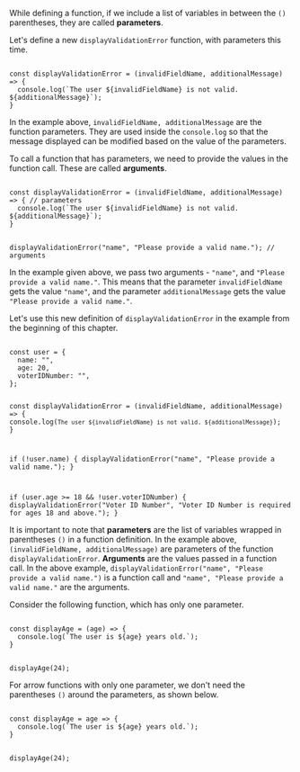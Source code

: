 While defining a function,
if we include a list of variables
in between the `()` parentheses,
they are called **parameters**.

Let's define a new
`displayValidationError` function,
with parameters this time.

<codeblock language="javascript" type="lesson">
<code>
const displayValidationError = (invalidFieldName, additionalMessage) => {
  console.log(`The user ${invalidFieldName} is not valid. ${additionalMessage}`);
}
</code>
</codeblock>

In the example above,
`invalidFieldName, additionalMessage`
are the function parameters.
They are used inside the
`console.log` so that
the message displayed
can be modified based on
the value of the parameters.

To call a function
that has parameters,
we need to provide the values
in the function call.
These are called **arguments**.

<codeblock language="javascript" type="lesson">
<code>
const displayValidationError = (invalidFieldName, additionalMessage) => { // parameters
  console.log(`The user ${invalidFieldName} is not valid. ${additionalMessage}`);
}

displayValidationError("name", "Please provide a valid name."); // arguments
</code>
</codeblock>

In the example given above,
we pass two arguments -
`"name"`, and
`"Please provide a valid name."`.
This means that
the parameter `invalidFieldName`
gets the value `"name"`,
and the parameter `additionalMessage`
gets the value
`"Please provide a valid name."`.

Let's use this new definition
of `displayValidationError` in the example
from the beginning of this chapter.

<codeblock language="javascript" type="lesson">
<code>
const user = {
  name: "",
  age: 20,
  voterIDNumber: "",
};

const displayValidationError = (invalidFieldName, additionalMessage) => {
  console.log(`The user ${invalidFieldName} is not valid. ${additionalMessage}`);
}

if (!user.name) {
  displayValidationError("name", "Please provide a valid name.");
}

if (user.age >= 18 && !user.voterIDNumber) {
  displayValidationError("Voter ID Number", "Voter ID Number is required for ages 18 and above.");
}
</code>
</codeblock>

It is important to note that
**parameters** are the list of variables
wrapped in parentheses `()`
in a function definition.
In the example above,
`(invalidFieldName, additionalMessage)`
are parameters of the function `displayValidationError`.
**Arguments** are the values passed
in a function call.
In the above example,
`displayValidationError("name", "Please provide a valid name.")`
is a function call
and
`"name", "Please provide a valid name."`
are the arguments.

Consider the following function,
which has only one parameter.

<codeblock language="javascript" type="lesson">
<code>
const displayAge = (age) => {
  console.log(`The user is ${age} years old.`);
}

displayAge(24);
</code>
</codeblock>

For arrow functions
with only one parameter,
we don't need the
parentheses `()`
around the parameters,
as shown below.

<codeblock language="javascript" type="lesson">
<code>
const displayAge = age => {
  console.log(`The user is ${age} years old.`);
}

displayAge(24);
</code>
</codeblock>